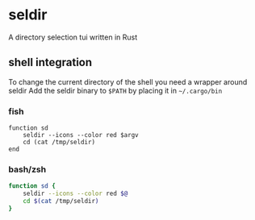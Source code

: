 # seldir
A directory selection tui written in Rust

## shell integration
To change the current directory of the shell you need a wrapper around seldir
Add the seldir binary to `$PATH` by placing it in `~/.cargo/bin`

### fish
```fish
function sd
    seldir --icons --color red $argv
    cd (cat /tmp/seldir)
end
```

### bash/zsh
```bash
function sd {
    seldir --icons --color red $@
    cd $(cat /tmp/seldir)
}
```
